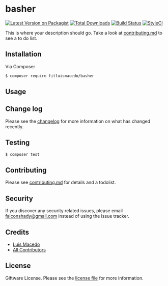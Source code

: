 # basher

[![Latest Version on Packagist][ico-version]][link-packagist]
[![Total Downloads][ico-downloads]][link-downloads]
[![Build Status][ico-travis]][link-travis]
[![StyleCI][ico-styleci]][link-styleci]

This is where your description should go. Take a look at [contributing.md](contributing.md) to see a to do list.

## Installation

Via Composer

``` bash
$ composer require fitluismacedo/basher
```

## Usage

## Change log

Please see the [changelog](changelog.md) for more information on what has changed recently.

## Testing

``` bash
$ composer test
```

## Contributing

Please see [contributing.md](contributing.md) for details and a todolist.

## Security

If you discover any security related issues, please email falconshady@gmail.com instead of using the issue tracker.

## Credits

- [Luis Macedo][link-author]
- [All Contributors][link-contributors]

## License

Giftware License. Please see the [license file](license.md) for more information.

[ico-version]: https://img.shields.io/packagist/v/fitluismacedo/basher.svg?style=flat-square
[ico-downloads]: https://img.shields.io/packagist/dt/fitluismacedo/basher.svg?style=flat-square
[ico-travis]: https://img.shields.io/travis/fitluismacedo/basher/master.svg?style=flat-square
[ico-styleci]: https://styleci.io/repos/12345678/shield

[link-packagist]: https://packagist.org/packages/fitluismacedo/basher
[link-downloads]: https://packagist.org/packages/fitluismacedo/basher
[link-travis]: https://travis-ci.org/fitluismacedo/basher
[link-styleci]: https://styleci.io/repos/12345678
[link-author]: https://github.com/fitluismacedo
[link-contributors]: ../../contributors]